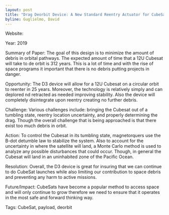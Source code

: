 ```yaml
---
layout: post
title: "Drag Deorbit Device: A New Standard Reentry Actuator for CubeSats"
byline: Guglielmo, David 
---
```

Website: 

Year: 2019

Summary of Paper: The goal of this design is to minimize the amount of debris in orbital pathways. The expected amount of time that a 12U Cubesat will take to de orbit is 312 years. This is a lot of time and with the rise of space programs it important that there is no debris putting projects in danger. 

Opportunity: The D3 device will allow for a 12U Cubesat on a circular orbit to reenter in 25 years. Moreover, the technology is relatively simply and can deplored nd retracted as needed improving stability. Also the device will completely disintegrate upon reentry creating no further debris.  

Challenge: Various challenges include: bringing the Cubesat out of a tumbling state, reentry location uncertainty, and properly determining the drag. Though the overall challenge that is being approached is that there exist too much debris in orbit. 

Action: To control the Cubesat in its tumbling state, magnetorquers use the B-dot detumble law to stabilize the system. Also to account for the uncertainty in where the satellite will land, a Monte Carlo method is used to analyze any possible disturbances that could occur. Though, in general the Cubesat will land in an uninhabited zone of the Pacific Ocean. 

Resolution: Overall, the D3 device is great for insuring that we can continue to do CubeSat launches while also limiting our contribution to space debris and preventing any harm to active missions. 

Future/Impact: CubeSats have become a popular method to access space and will only continue to grow therefore we need to ensure that it operates in the most safe and forward thinking way.

Tags: CubeSat, payload, deorbit